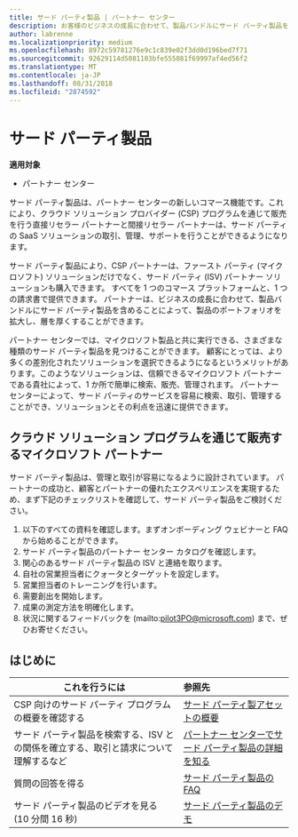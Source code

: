 ```yaml
---
title: サード パーティ製品 | パートナー センター
description: お客様のビジネスの成長に合わせて、製品バンドルにサード パーティ製品を含めることによって、製品のポートフォリオを拡大し、層を厚くすることができます。
author: labrenne
ms.localizationpriority: medium
ms.openlocfilehash: 8972c59781276e9c1c839e02f3dd0d196bed7f71
ms.sourcegitcommit: 92629114d5081103bfe555081f69997af4ed56f2
ms.translationtype: MT
ms.contentlocale: ja-JP
ms.lasthandoff: 08/31/2018
ms.locfileid: "2874592"
---
```

# <a name="third-party-offers"></a>サード パーティ製品 

**適用対象**

- パートナー センター

サード パーティ製品は、パートナー センターの新しいコマース機能です。これにより、クラウド ソリューション プロバイダー (CSP) プログラムを通じて販売を行う直接リセラー パートナーと間接リセラー パートナーは、サード パーティの SaaS ソリューションの取引、管理、サポートを行うことができるようになります。  

サード パーティ製品により、CSP パートナーは、ファースト パーティ (マイクロソフト) ソリューションだけでなく、サード パーティ (ISV) パートナー ソリューションも購入できます。 すべてを 1 つのコマース プラットフォームと、1 つの請求書で提供できます。  パートナーは、ビジネスの成長に合わせて、製品バンドルにサード パーティ製品を含めることによって、製品のポートフォリオを拡大し、層を厚くすることができます。 

パートナー センターでは、マイクロソフト製品と共に実行できる、さまざまな種類のサード パーティ製品を見つけることができます。 顧客にとっては、より多くの差別化されたソリューションを選択できるようになるというメリットがあります。このようなソリューションは、信頼できるマイクロソフト パートナーである貴社によって、1 か所で簡単に検索、販売、管理されます。 パートナー センターによって、サード パーティのサービスを容易に検索、取引、管理することができ、ソリューションとその利点を迅速に提供できます。

## <a name="microsoft-partners-that-sell-through-our-cloud-solutions-program"></a>クラウド ソリューション プログラムを通じて販売するマイクロソフト パートナー

サード パーティ製品は、管理と取引が容易になるように設計されています。  パートナーの成功と、顧客とパートナーの優れたエクスペリエンスを実現するため、まず下記のチェックリストを確認して、サード パーティ製品をご検討ください。

1. 以下のすべての資料を確認します。まずオンボーディング ウェビナーと FAQ から始めることができます。
2. サード パーティ製品のパートナー センター カタログを確認します。
3. 関心のあるサード パーティ製品の ISV と連絡を取ります。
4. 自社の営業担当者にクォータとターゲットを設定します。
5. 営業担当者のトレーニングを行います。
6. 需要創出を開始します。
7. 成果の測定方法を明確化します。
8. 状況に関するフィードバックを (mailto:pilot3PO@microsoft.com) まで、ぜひお寄せください。

## <a name="get-started"></a>はじめに 

|**これを行うには**   |**参照先**   |
|------------------|:--------------------|
|CSP 向けのサード パーティ プログラムの概要を確認する  |[サード パーティ製アセットの概要]( http://assetsprod.microsoft.com/mpn/third-party-offers-overview.pptx)|
|サード パーティ製品を検索する、ISV との関係を確立する、取引と請求について理解するなど| [パートナー センターでサード パーティ製品の詳細を知る](third-party-help.md) |
|質問の回答を得る| [サード パーティ製品の FAQ](http://assetsprod.microsoft.com/mpn/third-party-offers-faq.docx) |
|サード パーティ製品のビデオを見る (10 分間 16 秒)   |[サード パーティ製品のデモ](http://assetsprod.microsoft.com/mpn/third-party-offers-demo.wma)|


